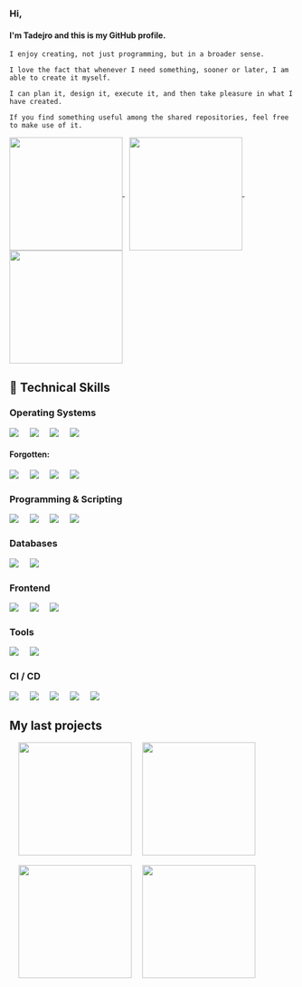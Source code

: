 ### Hi,
#### I'm Tadejro and this is my GitHub profile.

```
I enjoy creating, not just programming, but in a broader sense.

I love the fact that whenever I need something, sooner or later, I am able to create it myself.

I can plan it, design it, execute it, and then take pleasure in what I have created.

If you find something useful among the shared repositories, feel free to make use of it.
```


<a href="https://github.com/8tm/8tm">
  <img height=200 align="center" src="https://github-readme-stats.vercel.app/api?username=8tm&card_width=365" />
</a>
&nbsp;
<a href="https://github.com/8tm/8tm">
  <img height=200 align="center" src="https://github-profile-trophy.vercel.app/?username=8tm&theme=flat&no-frame=true&margin-w=15&margin-h=15&column=3" />
</a>
&nbsp;
<a href="https://github.com/8tm/8tm">
  <img height=200 align="center" src="https://github-readme-stats.vercel.app/api/top-langs?username=8tm&layout=compact&langs_count=10&card_width=365&hide=php" />
</a>



## 💼 Technical Skills

### Operating Systems
![](https://img.shields.io/badge/-Debian-informational?style=flat&logo=debian&color=a50231&logoColor=a50231&labelColor=f7f7f7)&nbsp;&nbsp;&nbsp;&nbsp;
![](https://img.shields.io/badge/-Ubuntu-informational?style=flat&logo=canonical&color=f7f7f7&labelColor=f7f7f7&logoColor=d64613)&nbsp;&nbsp;&nbsp;&nbsp;
![](https://img.shields.io/badge/-Red%20Hat-informational?style=flat&logo=redhat&color=e70000&logoColor=e70000&labelColor=f7f7f7)&nbsp;&nbsp;&nbsp;&nbsp;
![](https://img.shields.io/badge/-Windows%2011-informational?style=flat&logo=windows11&color=0074cd&logoColor=0074cd&labelColor=f7f7f7)&nbsp;&nbsp;&nbsp;&nbsp;

#### Forgotten:
![](https://img.shields.io/badge/-Windows%2098se-informational?style=flat&logo=windows95&color=008080&logoColor=008080&labelColor=dfcfc0)&nbsp;&nbsp;&nbsp;&nbsp;
![](https://img.shields.io/badge/-Windows%202000-informational?style=flat&logo=windows95&color=386ba0&logoColor=0078D6&labelColor=f7f7f7)&nbsp;&nbsp;&nbsp;&nbsp;
![](https://img.shields.io/badge/-Windows%20XP-informational?style=flat&logo=windowsxp&color=398cf6&logoColor=378cf5&labelColor=f7f7f7)&nbsp;&nbsp;&nbsp;&nbsp;
![](https://img.shields.io/badge/-Windows%207-informational?style=flat&logo=windowsxp&color=022e5f&logoColor=003399&labelColor=f7f7f7)&nbsp;&nbsp;&nbsp;&nbsp;

### Programming & Scripting
![](https://img.shields.io/badge/-Python-informational?style=plastic&logo=python&color=3B77A7&logoColor=3B77A7&labelColor=FFDC51)&nbsp;&nbsp;&nbsp;&nbsp;
![](https://img.shields.io/badge/-Bash-informational?style=plastic&logo=gnubash&color=555555&logoColor=4EAA25&labelColor=555555)&nbsp;&nbsp;&nbsp;&nbsp;
![](https://img.shields.io/badge/-C++-informational?style=plastic&logo=cplusplus&color=white&logoColor=00599C&labelColor=white)&nbsp;&nbsp;&nbsp;&nbsp;
![](https://img.shields.io/badge/-PHP-informational?style=plastic&logo=php&color=9EA5CF&logoColor=777BB4&labelColor=white)&nbsp;&nbsp;&nbsp;&nbsp;

### Databases
![](https://img.shields.io/badge/Code-SQLite-informational?style=flat&logo=SQLite&color=003B57)&nbsp;&nbsp;&nbsp;&nbsp;
![](https://img.shields.io/badge/Code-SQL-informational?style=flat&logo=sql&color=003B57)&nbsp;&nbsp;&nbsp;&nbsp;

### Frontend
![](https://img.shields.io/badge/Code-HTML5-informational?style=flat&logo=HTML5&color=E34F26)&nbsp;&nbsp;&nbsp;&nbsp;
![](https://img.shields.io/badge/Style-CSS3-informational?style=flat&logo=CSS3&logoColor=blue&color=blue&labelColor=%23F7DF1C)&nbsp;&nbsp;&nbsp;&nbsp;
![](https://img.shields.io/badge/Code-JavaScript-informational?style=flat&logo=JavaScript&color=F7DF1E)&nbsp;&nbsp;&nbsp;&nbsp;

### Tools
![](https://img.shields.io/badge/-Git-informational?style=flat&logo=Git&color=010409&logoColor=e6edf3)&nbsp;&nbsp;&nbsp;&nbsp;
![](https://img.shields.io/badge/-Terminator-informational?style=flat&logo=CodeSandbox&color=C80003&labelColor=5b5b5b&logoColor=D80003)

### CI / CD
![](https://img.shields.io/badge/CI/CD-GitHub-informational?style=flat&logo=GitHub&color=181717)&nbsp;&nbsp;&nbsp;&nbsp;
![](https://img.shields.io/badge/CI/CD-GitLab-informational?style=flat&logo=gitlab&logoColor=orange)&nbsp;&nbsp;&nbsp;&nbsp;
![](https://img.shields.io/badge/CI/CD-BitBucket-informational?style=flat&logo=bitbucket&logoColor=blue&color=blue)&nbsp;&nbsp;&nbsp;&nbsp;
![](https://img.shields.io/badge/CI/CD-Jenkins-informational?style=flat&logo=jenkins&logoColor=red&color=333333)&nbsp;&nbsp;&nbsp;&nbsp;
![](https://img.shields.io/badge/CI/CD-Gerrit-informational?style=flat&logo=gerrit&logoColor=pink&color=green)&nbsp;&nbsp;&nbsp;&nbsp;

## My last projects
&nbsp;&nbsp;&nbsp;&nbsp;<img height=200 align="center" src="https://github-readme-stats.vercel.app/api/pin/?username=8tm&repo=device-drama&theme=slateorange" />
&nbsp;&nbsp;&nbsp;&nbsp;<img height=200 align="center" src="https://github-readme-stats.vercel.app/api/pin/?username=8tm&repo=shields-io-gui&theme=slateorange" /><br><br>
&nbsp;&nbsp;&nbsp;&nbsp;<img height=200 align="center" src="https://github-readme-stats.vercel.app/api/pin/?username=8tm&repo=bifu&theme=slateorange" />
&nbsp;&nbsp;&nbsp;&nbsp;<img height=200 align="center" src="https://github-readme-stats.vercel.app/api/pin/?username=8tm&repo=regener&theme=slateorange" /><br><br>
